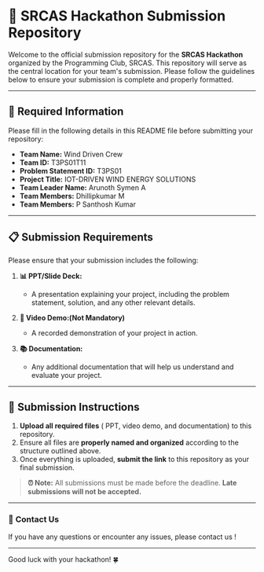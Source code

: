 # 🚀 **SRCAS Hackathon Submission Repository**

Welcome to the official submission repository for the **SRCAS Hackathon** organized by the Programming Club, SRCAS. This repository will serve as the central location for your team's submission. Please follow the guidelines below to ensure your submission is complete and properly formatted.

---

## 📝 **Required Information**

Please fill in the following details in this README file before submitting your repository:

- **Team Name:** Wind Driven Crew
- **Team ID:** T3PS01T11
- **Problem Statement ID:** T3PS01
- **Project Title:** IOT-DRIVEN WIND ENERGY SOLUTIONS
- **Team Leader Name:** Arunoth Symen A
- **Team Members:** Dhillipkumar M
- **Team Members:** P Santhosh Kumar

---

## 📋 **Submission Requirements**

Please ensure that your submission includes the following:

1. **📊 PPT/Slide Deck:**  
   - A presentation explaining your project, including the problem statement, solution, and any other relevant details.

2. **🎥 Video Demo:(Not Mandatory)**  
   - A recorded demonstration of your project in action.

3. **📚 Documentation:**  
   - Any additional documentation that will help us understand and evaluate your project.

---

## 📌 **Submission Instructions**

1. **Upload all required files** ( PPT, video demo, and documentation) to this repository.
2. Ensure all files are **properly named and organized** according to the structure outlined above.
3. Once everything is uploaded, **submit the link** to this repository as your final submission.

> **⏰ Note:** All submissions must be made before the deadline. **Late submissions will not be accepted.**

---

### 💬 **Contact Us**

If you have any questions or encounter any issues, please contact us !

---

Good luck with your hackathon! 🍀
